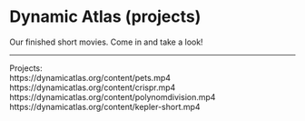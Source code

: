 # Dynamic Atlas (projects)
Our finished short movies. Come in and take a look!

<hr>
Projects:<br>
https://dynamicatlas.org/content/pets.mp4<br>
https://dynamicatlas.org/content/crispr.mp4 <br>
https://dynamicatlas.org/content/polynomdivision.mp4 <br>
https://dynamicatlas.org/content/kepler-short.mp4
